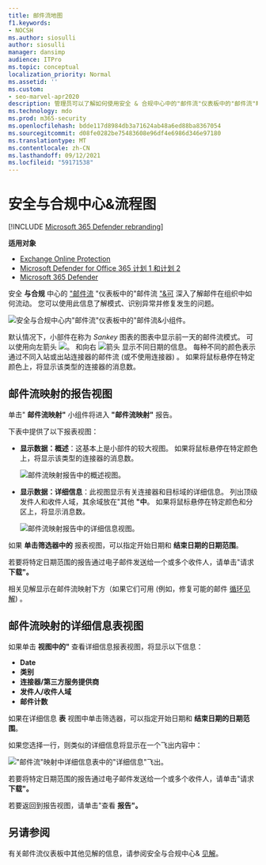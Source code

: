 ```yaml
---
title: 邮件流地图
f1.keywords:
- NOCSH
ms.author: siosulli
author: siosulli
manager: dansimp
audience: ITPro
ms.topic: conceptual
localization_priority: Normal
ms.assetid: ''
ms.custom:
- seo-marvel-apr2020
description: 管理员可以了解如何使用安全 & 合规中心中的"邮件流"仪表板中的"邮件流"映射，直观呈现和跟踪通过连接器（不使用连接器）在组织中往来的邮件流。
ms.technology: mdo
ms.prod: m365-security
ms.openlocfilehash: bdde117d8984db3a71624ab48a6ed88ba8367054
ms.sourcegitcommit: d08fe0282be75483608e96df4e6986d346e97180
ms.translationtype: MT
ms.contentlocale: zh-CN
ms.lasthandoff: 09/12/2021
ms.locfileid: "59171538"
---
```

# <a name="mail-flow-map-in-the-security--compliance-center"></a>安全与合规中心&流程图

[!INCLUDE [Microsoft 365 Defender rebranding](../includes/microsoft-defender-for-office.md)]

**适用对象**
- [Exchange Online Protection](exchange-online-protection-overview.md)
- [Microsoft Defender for Office 365 计划 1 和计划 2](defender-for-office-365.md)
- [Microsoft 365 Defender](../defender/microsoft-365-defender.md)

安全 **与合规** 中心的 ["邮件流](mail-flow-insights-v2.md) "仪表板中的"邮件流 ["&可](https://protection.office.com) 深入了解邮件在组织中如何流动。 您可以使用此信息了解模式、识别异常并修复发生的问题。

![安全与合规中心内"邮件流"仪表板中的"邮件流&小组件。](../../media/mfi-mail-flow-map-widget.png)

默认情况下，小部件在称为 *Sankey* 图表的图表中显示前一天的邮件流模式。 可以使用向左箭头 ![ 。](../../media/scc-left-arrow.png) 和向右 ![ 箭头 ](../../media/scc-right-arrow.png) 显示不同日期的信息。 每种不同的颜色表示通过不同入站或出站连接器的邮件流 (或不使用连接器) 。 如果将鼠标悬停在特定颜色上，将显示该类型的连接器的消息数。

## <a name="report-view-for-the-mail-flow-map"></a>邮件流映射的报告视图

单击" **邮件流映射"** 小组件将进入 **"邮件流映射"** 报告。

下表中提供了以下报表视图：

- **显示数据：概述**：这基本上是小部件的较大视图。 如果将鼠标悬停在特定颜色上，将显示该类型的连接器的消息数。

  ![邮件流映射报告中的概述视图。](../../media/mfi-mail-flow-map-report-overview.png)

- **显示数据：详细信息**：此视图显示有关连接器和目标域的详细信息。 列出顶级发件人和收件人域，其余域放在"其他 **"中**。 如果将鼠标悬停在特定颜色和分区上，将显示消息数。

  ![邮件流映射报告中的详细信息视图。](../../media/mfi-mail-flow-map-report-detail.png)

如果 **单击筛选器中的** 报表视图，可以指定开始日期和 **结束日期的日期范围**。 

若要将特定日期范围的报告通过电子邮件发送给一个或多个收件人，请单击"请求 **下载"。**

相关见解显示在邮件流映射下方（如果它们可用 (例如，修复可能的邮件 [循环见解](mfi-mail-loop-insight.md)) 。

## <a name="details-table-view-for-the-mail-flow-map"></a>邮件流映射的详细信息表视图

如果单击 **视图中的"** 查看详细信息报表视图，将显示以下信息：

- **Date**
- **类别**
- **连接器/第三方服务提供商**
- **发件人/收件人域**
- **邮件计数**

如果在详细信息 **表** 视图中单击筛选器，可以指定开始日期和 **结束日期的日期范围**。 

如果您选择一行，则类似的详细信息将显示在一个飞出内容中：

!["邮件流"映射中详细信息表中的"详细信息"飞出。](../../media/mfi-mail-flow-map-view-details-table-details.png)

若要将特定日期范围的报告通过电子邮件发送给一个或多个收件人，请单击"请求 **下载"。**

若要返回到报告视图，请单击"查看 **报告"。**

## <a name="see-also"></a>另请参阅

有关邮件流仪表板中其他见解的信息，请参阅安全与合规中心& [见解](mail-flow-insights-v2.md)。
